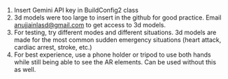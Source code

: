 1. Insert Gemini API key in BuildConfig2 class
2. 3d models were too large to insert in the github for good practice. Email anujjainlasd@gmail.com to get access to 3d models.
3. For testing, try different modes and different situations. 3d models are made for the most common sudden emergency situations (heart attack, cardiac arrest, stroke, etc.)
4. For best experience, use a phone holder or tripod to use both hands while still being able to see the AR elements. Can be used without this as well.
